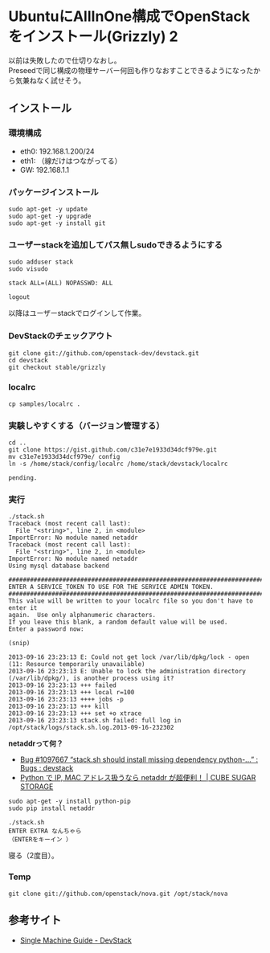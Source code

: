 # UbuntuにAllInOne構成でOpenStackをインストール(Grizzly) 2

以前は失敗したので仕切りなおし。  
Preseedで同じ構成の物理サーバー何回も作りなおすことできるようになったから気兼ねなく試せそう。

## インストール

### 環境構成

- eth0: 192.168.1.200/24
- eth1: （線だけはつながってる）
- GW: 192.168.1.1

### パッケージインストール

```
sudo apt-get -y update
sudo apt-get -y upgrade
sudo apt-get -y install git
```

### ユーザーstackを追加してパス無しsudoできるようにする

```
sudo adduser stack
sudo visudo
```

```
stack ALL=(ALL) NOPASSWD: ALL
```

```
logout
```

以降はユーザーstackでログインして作業。

### DevStackのチェックアウト

```
git clone git://github.com/openstack-dev/devstack.git
cd devstack
git checkout stable/grizzly
```

### localrc

```
cp samples/localrc .
```

### 実験しやすくする（バージョン管理する）

```
cd ..
git clone https://gist.github.com/c31e7e1933d34dcf979e.git
mv c31e7e1933d34dcf979e/ config
ln -s /home/stack/config/localrc /home/stack/devstack/localrc
```

```
pending.
```

### 実行

```
./stack.sh
Traceback (most recent call last):
  File "<string>", line 2, in <module>
ImportError: No module named netaddr
Traceback (most recent call last):
  File "<string>", line 2, in <module>
ImportError: No module named netaddr
Using mysql database backend

################################################################################
ENTER A SERVICE_TOKEN TO USE FOR THE SERVICE ADMIN TOKEN.
################################################################################
This value will be written to your localrc file so you don't have to enter it 
again.  Use only alphanumeric characters.
If you leave this blank, a random default value will be used.
Enter a password now:

(snip)

2013-09-16 23:23:13 E: Could not get lock /var/lib/dpkg/lock - open (11: Resource temporarily unavailable)
2013-09-16 23:23:13 E: Unable to lock the administration directory (/var/lib/dpkg/), is another process using it?
2013-09-16 23:23:13 +++ failed
2013-09-16 23:23:13 +++ local r=100
2013-09-16 23:23:13 ++++ jobs -p
2013-09-16 23:23:13 +++ kill
2013-09-16 23:23:13 +++ set +o xtrace
2013-09-16 23:23:13 stack.sh failed: full log in /opt/stack/logs/stack.sh.log.2013-09-16-232302
```

**netaddrって何？**

- [Bug #1097667 “stack.sh should install missing dependency python-...” : Bugs : devstack](https://bugs.launchpad.net/devstack/+bug/1097667)
- [Python で IP, MAC アドレス扱うなら netaddr が超便利！ | CUBE SUGAR STORAGE](http://momijiame.tumblr.com/post/50497347245/python-ip-mac-netaddr)

```
sudo apt-get -y install python-pip
sudo pip install netaddr
```

```
./stack.sh
ENTER EXTRA なんちゃら
（ENTERをキーイン ）
```

寝る（2度目）。

### Temp

```
git clone git://github.com/openstack/nova.git /opt/stack/nova
```

## 参考サイト

- [Single Machine Guide - DevStack](http://devstack.org/guides/single-machine.html)
